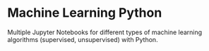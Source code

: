 # Machine Learning Python
Multiple Jupyter Notebooks for different types of machine learning algorithms (supervised, unsupervised) with Python.

